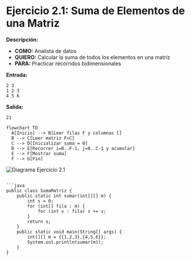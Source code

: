 # Ejercicio 2.1: Suma de Elementos de una Matriz  
**Descripción:**  
- **COMO:** Analista de datos  
- **QUIERO:** Calcular la suma de todos los elementos en una matriz  
- **PARA:** Practicar recorridos bidimensionales  

**Entrada:**  
```
2 3  
1 2 3  
4 5 6
```

**Salida:**  
```
21
```

```mermaid
flowchart TD
  A[Inicio] --> B[Leer filas F y columnas C]  
  B --> C[Leer matriz F×C]  
  C --> D[Inicializar suma = 0]  
  D --> E[Recorrer i=0..F-1, j=0..C-1 y acumular]  
  E --> F[Mostrar suma]  
  F --> G[Fin]
```

![Diagrama Ejercicio 2.1](diagram1.png)
```

```java
public class SumaMatriz {
    public static int sumar(int[][] m) {
        int s = 0;
        for (int[] fila : m) {
            for (int v : fila) s += v;
        }
        return s;
    }
    public static void main(String[] args) {
        int[][] m = {{1,2,3},{4,5,6}};
        System.out.println(sumar(m));
    }
}
```